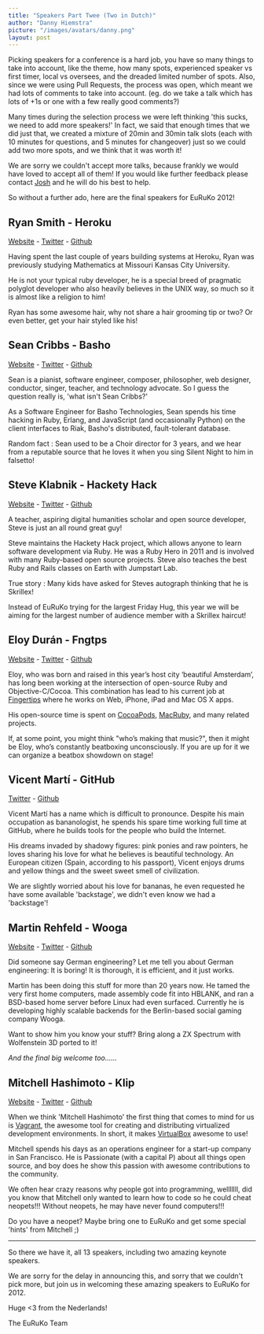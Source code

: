 ```yaml
---
title: "Speakers Part Twee (Two in Dutch)"
author: "Danny Hiemstra"
picture: "/images/avatars/danny.png"
layout: post
---
```


Picking speakers for a conference is a hard job, you have so many things to take into account, like the theme, how many spots, experienced speaker vs first timer, local vs oversees, and the dreaded limited number of spots. Also, since we were using Pull Requests, the process was open, which meant we had lots of comments to take into account. (eg. do we take a talk which has lots of +1s or one with a few really good comments?)

Many times during the selection process we were left thinking 'this sucks, we need to add more speakers!' In fact, we said that enough times that we did just that, we created a mixture of 20min and 30min talk slots (each with 10 minutes for questions, and 5 minutes for changeover) just so we could add two more spots, and we think that it was worth it!

We are sorry we couldn't accept more talks, because frankly we would have loved to accept all of them! If you would like further feedback please contact [Josh](mailto:josh@euruko2012.org) and he will do his best to help.

So without a further ado, here are the final speakers for EuRuKo 2012!


## Ryan Smith - Heroku
[Website](http://ryandotsmith.heroku.com/) - [Twitter](https://twitter.com/ryandotsmith) - [Github](https://github.com/ryandotsmith)

Having spent the last couple of years building systems at Heroku, Ryan was previously studying Mathematics at Missouri Kansas City University.

He is not your typical ruby developer, he is a special breed of pragmatic polyglot developer who also heavily believes in the UNIX way, so much so it is almost like a religion to him!

Ryan has some awesome hair, why not share a hair grooming tip or two? Or even better, get your hair styled like his!


## Sean Cribbs - Basho
[Website](http://seancribbs.com/) - [Twitter](https://twitter.com/seancribbs) - [Github](https://github.com/seancribbs)

Sean is a pianist, software engineer, composer, philosopher, web designer, conductor, singer, teacher, and technology advocate. So I guess the question really is, 'what isn't Sean Cribbs?'

As a Software Engineer for Basho Technologies, Sean spends his time hacking in Ruby, Erlang, and JavaScript (and occasionally Python) on the client interfaces to Riak, Basho's distributed, fault-tolerant database.

Random fact : Sean used to be a Choir director for 3 years, and we hear from a reputable source that he loves it when you sing Silent Night to him in falsetto!


## Steve Klabnik - Hackety Hack
[Website](http://steveklabnik.com/) - [Twitter](https://twitter.com/steveklabnik) - [Github](https://github.com/steveklabnik)

A teacher, aspiring digital humanities scholar and open source developer, Steve is just an all round great guy!

Steve maintains the Hackety Hack project, which allows anyone to learn software development via Ruby. He was a Ruby Hero in 2011 and is involved with many Ruby-based open source projects. Steve also teaches the best Ruby and Rails classes on Earth with Jumpstart Lab.

True story : Many kids have asked for Steves autograph thinking that he is Skrillex!

Instead of EuRuKo trying for the largest Friday Hug, this year we will be aiming for the largest number of audience member with a Skrillex haircut!


## Eloy Durán - Fngtps
[Website](http://soup.superalloy.nl) - [Twitter](https://twitter.com/alloy) - [Github](https://github.com/alloy)

Eloy, who was born and raised in this year’s host city ‘beautiful Amsterdam’, has long been working at the intersection of open-source Ruby and Objective-C/Cocoa. This combination has lead to his current job at [Fingertips](http://www.fngtps.com/) where he works on Web, iPhone, iPad and Mac OS X apps.

His open-source time is spent on [CocoaPods](http://cocoapods.org/), [MacRuby](http://www.macruby.org/), and many related projects.

If, at some point, you might think "who’s making that music?", then it might be Eloy, who’s constantly beatboxing unconsciously. If you are up for it we can organize a beatbox showdown on stage!


## Vicent Martí - GitHub
[Twitter](https://twitter.com/tanoku) - [Github](https://github.com/tanoku)

Vicent Martí has a name which is difficult to pronounce. Despite his main occupation as bananologist, he spends his spare time working full time at GitHub, where he builds tools for the people who build the Internet.

His dreams invaded by shadowy figures: pink ponies and raw pointers, he loves sharing his love for what he believes is beautiful technology. An European citizen (Spain, according to his passport), Vicent enjoys drums and yellow things and the sweet sweet smell of civilization.

We are slightly worried about his love for bananas, he even requested he have some available 'backstage', we didn't even know we had a 'backstage'!


## Martin Rehfeld - Wooga
[Website](http://inside.glnetworks.de) - [Twitter](https://twitter.com/klickmich) - [Github](https://github.com/martinrehfeld)

Did someone say German engineering? Let me tell you about German engineering: It is boring! It is thorough, it is efficient, and it just works.

Martin has been doing this stuff for more than 20 years now. He tamed the very first home computers, made assembly code fit into HBLANK, and ran a BSD-based home server before Linux had even surfaced. Currently he is developing highly scalable backends for the Berlin-based social gaming company Wooga.

Want to show him you know your stuff? Bring along a ZX Spectrum with Wolfenstein 3D ported to it!


_And the final big welcome too......_

## Mitchell Hashimoto - Klip
[Website](http://mitchellhashimoto.com) - [Twitter](https://twitter.com/mitchellh) - [Github](https://github.com/mitchellh)

When we think 'Mitchell Hashimoto' the first thing that comes to mind for us is [Vagrant](http://vagrantup.com/), the awesome tool for creating and distributing virtualized development environments. In short, it makes [VirtualBox](https://www.virtualbox.org/) awesome to use!

Mitchell spends his days as an operations engineer for a start-up company in San Francisco. He is Passionate (with a capital P) about all things open source, and boy does he show this passion with awesome contributions to the community.

We often hear crazy reasons why people got into programming, welllllll, did you know that Mitchell only wanted to learn how to code so he could cheat neopets!!! Without neopets, he may have never found computers!!!

Do you have a neopet? Maybe bring one to EuRuKo and get some special 'hints' from Mitchell ;)


-----------------------

So there we have it, all 13 speakers, including two amazing keynote speakers.

We are sorry for the delay in announcing this, and sorry that we couldn't pick more, but join us in welcoming these amazing speakers to EuRuKo for 2012.

Huge <3 from the Nederlands!

The EuRuKo Team






